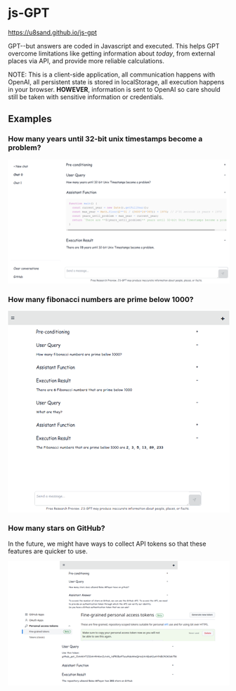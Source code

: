 # js-GPT

<https://u8sand.github.io/js-gpt>

GPT--but answers are coded in Javascript and executed. This helps GPT overcome limitations like getting information about *today*, from external places via API, and provide more reliable calculations.

NOTE: This is a client-side application, all communication happens with OpenAI, all persistent state is stored in localStorage, all execution happens in your browser. **HOWEVER**, information is sent to OpenAI so care should still be taken with sensitive information or credentials.

## Examples

### How many years until 32-bit unix timestamps become a problem?
![A screenshot of the app in action](./public/demo1.png)

### How many fibonacci numbers are prime below 1000?
![A screenshot of the app in action](./public/demo2.png)

### How many stars on GitHub?
In the future, we might have ways to collect API tokens so that these features are quicker to use.

![A screenshot of the app in action](./public/demo3.png)
